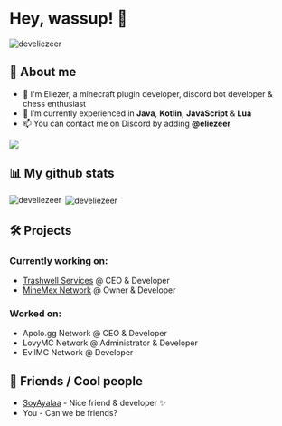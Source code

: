 # Hey, wassup! 👋

<p align="left"> <img src="https://komarev.com/ghpvc/?username=develiezeer&label=Profile%20views&color=0e75b6&style=flat" alt="develiezeer" /> </p>

## 📖 About me
- 👤 I'm Eliezer, a minecraft plugin developer, discord bot developer & chess enthusiast
- 🌱 I’m currently experienced in **Java**, **Kotlin**, **JavaScript** & **Lua**
- 📫 You can contact me on Discord by adding **@eliezeer**

<p align="left">
  <a href="https://skillicons.dev">
    <img src="https://skillicons.dev/icons?i=idea,vscode,java,kotlin,js,lua" />
  </a>
</p>

## 📊 My github stats
<p><img align="left" src="https://github-readme-stats.vercel.app/api/top-langs?username=develiezeer&show_icons=true&theme=dark&locale=en&layout=compact" alt="develiezeer" /></p>
<p>&nbsp;<img align="center" src="https://github-readme-stats.vercel.app/api?username=develiezeer&show_icons=true&theme=dark&locale=en" alt="develiezeer" /></p>

## 🛠️ Projects
### Currently working on:

* [Trashwell Services](https://discord.gg/VQ7Jt4GNw8) @ CEO & Developer
* [MineMex Network](https://discord.gg/eW5A35n9Sz) @ Owner & Developer

### Worked on:

* Apolo.gg Network @ CEO & Developer
* LovyMC Network @ Administrator & Developer
* EvilMC Network @ Developer

## 🤜 Friends / Cool people
* [SoyAyalaa](https://github.com/SoyAyalaa) - Nice friend & developer ✨
* You - Can we be friends?
